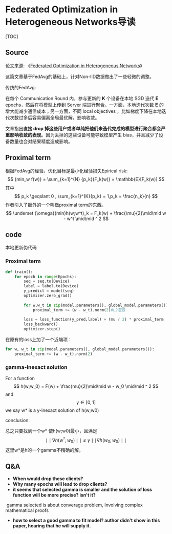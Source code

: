 # Federated Optimization in Heterogeneous Networks导读

[TOC]

## Source

论文来源: 《[Federated Optimization in Heterogeneous Networks](https://link.zhihu.com/?target=https%3A//arxiv.org/abs/1812.06127)》

这篇文章基于FedAvg的基础上，针对Non-IID数据做出了一些轻微的调整。

传统的FedAvg:

在每个 Communication Round 内，参与更新的 **K** 个设备在本地 SGD 迭代 **E** epochs，然后在将模型上传到 Server 端进行聚合。一方面，本地迭代次数 **E** 的增大能减少通信成本；另一方面，不同 local objectives ，比如梯度下降在本地迭代次数过多后容易偏离全局最优解，影响收敛。

文章指出**直接 drop 掉这些用户或者单纯把他们未迭代完成的模型进行聚合都会严重影响收敛的表现**。因为丢掉的这些设备可能导致模型产生 bias，并且减少了设备数量也会对结果精度造成影响。



## Proximal term

根据FedAvg的经验，优化目标是最小化经验损失Epirical risk:
$$
{min_w f(w)} = \sum_{k=1}^{N} {p_k}{F_k(w)} = \mathbb{E}[F_k(w)]
$$
其中
$$
p_k \geqslant 0 , \sum_{k=1}^{K}{p_k} = 1,p_k = \frac{n_k}{n}
$$
作者引入了额外的一个叫做proximal term的东西。
$$
\underset {\omega}{min}h(w;w^t)_k = F_k(w) + \frac{\mu}{2}\mid\mid w - w^t \mid\mid ^ 2
$$

## code

本地更新伪代码

### Proximal term

```python
def train():
    for epoch in range(Epochs):
        seq = seq.to(Device)
        label = label.to(Device)
        y_predict = model(seq)
        optimizer.zero_grad()
        
        for w,w_t in zip(model.parameters(), global_model.parameters()):
            proximal_term += (w - w_t).norm(2)#L2范数
        
        loss = loss_function(y_pred,label) + (mu / 2) * proximal_term
        loss_backward()
        optimizer.step()
```

在原有的loss上加了一个近端项：

```python
for w, w_t in zip(model.parameters(), global_model.parameters()):
    proximal_term += (w - w_t).norm(2)
```

### gamma-inexact solution

For a function 
$$
h(w;w_0) = F(w) + \frac{mu}{2}\mid\mid w - w_0 \mid\mid ^ 2
$$
and
$$
\gamma \in [0,1]
$$
we say w* is a y-inexact solution of h(w;w0)

conclusion:

总之只要找到一个w*  使h(w;w0)最小，且满足
$$
\mid\mid \nabla h(w^*;w_0) \mid \mid \leqslant \gamma \mid\mid \nabla h(w_0;w_0) \mid\mid
$$
这里w*是h的一个gamma不精确的解。



## Q&A

- **When would  drop these clients?**
- **Why many epochs will lead to drop clients?**
- **it seems that selected gamma is smaller and the solution of loss function will be more precise? isn't it?**

​		gamma selected is about converage problem, Involving complex mathematical proofs

- **how to select a good gamma to fit model? author didn't show in this paper, hearing that he will supply it.**

​		
